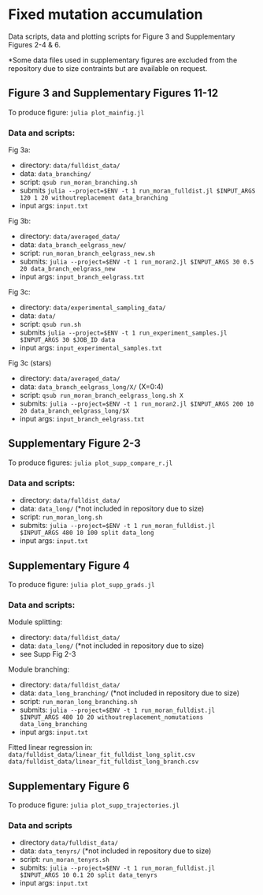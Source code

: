 # Fixed mutation accumulation
Data scripts, data and plotting scripts for Figure 3 and Supplementary Figures 2-4 & 6.

*Some data files used in supplementary figures are excluded from the repository due to size contraints but are available on request.

## Figure 3 and Supplementary Figures 11-12

To produce figure: `julia plot_mainfig.jl`

### Data and scripts:

Fig 3a: 
  - directory: `data/fulldist_data/`
  - data: `data_branching/`
  - script: `qsub run_moran_branching.sh` 
  - submits `julia --project=$ENV -t 1 run_moran_fulldist.jl $INPUT_ARGS 120 1 20 withoutreplacement data_branching` 
  -  input args: `input.txt`

Fig 3b:
  - directory: `data/averaged_data/`
  - data: `data_branch_eelgrass_new/`
  - script: `run_moran_branch_eelgrass_new.sh`
  - submits: `julia --project=$ENV -t 1 run_moran2.jl $INPUT_ARGS 30 0.5 20 data_branch_eelgrass_new`
  - input args: `input_branch_eelgrass.txt`
  
Fig 3c: 
  - directory: `data/experimental_sampling_data/`
  - data: `data/`
  - script: `qsub run.sh`
  - submits `julia --project=$ENV -t 1 run_experiment_samples.jl $INPUT_ARGS 30 $JOB_ID data` 
  - input args: `input_experimental_samples.txt`

Fig 3c (stars)
  - directory: `data/averaged_data/`
  - data: `data_branch_eelgrass_long/X/` (X=0:4)
  - script: `qsub run_moran_branch_eelgrass_long.sh X`
  - submits: `julia --project=$ENV -t 1 run_moran2.jl $INPUT_ARGS 200 10 20 data_branch_eelgrass_long/$X`
  - input args: `input_branch_eelgrass.txt`

## Supplementary Figure 2-3

To produce figures: `julia plot_supp_compare_r.jl`

### Data and scripts:

- directory: `data/fulldist_data/`
- data: `data_long/` (*not included in repository due to size)
- script: `run_moran_long.sh`
- submits: `julia --project=$ENV -t 1 run_moran_fulldist.jl $INPUT_ARGS 480 10 100 split data_long`
- input args: `input.txt`

## Supplementary Figure 4

To produce figure: `julia plot_supp_grads.jl`

### Data and scripts:

Module splitting:
- directory: `data/fulldist_data/` 
- data: `data_long/` (*not included in repository due to size)
- see Supp Fig 2-3

Module branching:
- directory: `data/fulldist_data/`
- data: `data_long_branching/` (*not included in repository due to size)
- script: `run_moran_long_branching.sh`
- submits: `julia --project=$ENV -t 1 run_moran_fulldist.jl $INPUT_ARGS 480 10 20 withoutreplacement_nomutations data_long_branching`
- input args: `input.txt`

Fitted linear regression in:
`data/fulldist_data/linear_fit_fulldist_long_split.csv`
`data/fulldist_data/linear_fit_fulldist_long_branch.csv`


## Supplementary Figure 6

To produce figure: `julia plot_supp_trajectories.jl`

### Data and scripts

- directory `data/fulldist_data/`
- data: `data_tenyrs/` (*not included in repository due to size)
- script: `run_moran_tenyrs.sh`
- submits: `julia --project=$ENV -t 1 run_moran_fulldist.jl $INPUT_ARGS 10 0.1 20 split data_tenyrs`
- input args: `input.txt`

